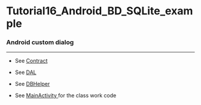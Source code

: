 # Tutorial16_Android_BD_SQLite_example

### Android custom dialog
_______________________________________
* See   [Contract](https://github.com/MoranShalom/Tutorial16_Android_BD_SQLite_example/blob/master/app/src/main/java/com/example/sqliteexample/AppEntryTimeContract.java) 

* See   [DAL](https://github.com/MoranShalom/Tutorial16_Android_BD_SQLite_example/blob/master/app/src/main/java/com/example/sqliteexample/AppEntryTimeDAL.java) 

* See   [DBHelper](https://github.com/MoranShalom/Tutorial16_Android_BD_SQLite_example/blob/master/app/src/main/java/com/example/sqliteexample/AppEntryTimeDBHelper.java) 




* See [MainActivity ](https://github.com/MoranShalom/Tutorial16_Android_BD_SQLite_example/blob/master/app/src/main/java/com/example/sqliteexample/MainActivity.java)for the class work code


